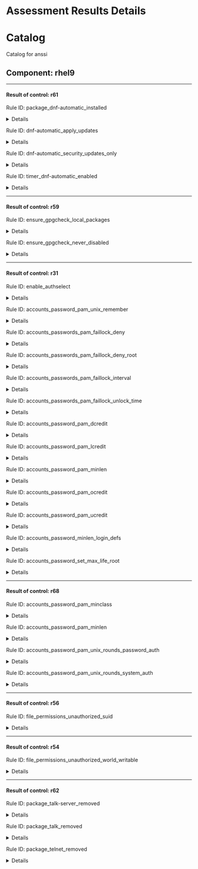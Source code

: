 # Assessment Results Details

# Catalog
Catalog for anssi

## Component: rhel9

-------------------------------------------------------

#### Result of control: r61

Rule ID: package_dnf-automatic_installed
<details><summary>Details</summary>


  - Subject UUID: 8865783b-a180-44f4-901f-e138f6e21422
  - Title: My Comp

    - Result: fail

    - Reason:
      ```
      my reason
      ```
</details>

Rule ID: dnf-automatic_apply_updates
<details><summary>Details</summary>


  - Subject UUID: 96e1ed4a-37b6-4c57-a4ae-efd51815ed17
  - Title: My Comp

    - Result: fail

    - Reason:
      ```
      my reason
      ```
</details>

Rule ID: dnf-automatic_security_updates_only
<details><summary>Details</summary>


  - Subject UUID: 55eebb1f-8519-4874-8688-ed684335b907
  - Title: My Comp

    - Result: fail

    - Reason:
      ```
      my reason
      ```
</details>

Rule ID: timer_dnf-automatic_enabled
<details><summary>Details</summary>


  - Subject UUID: d92e22ed-17d8-4bce-a0f8-6aaf9cec8f7b
  - Title: My Comp

    - Result: fail

    - Reason:
      ```
      my reason
      ```
</details>

-------------------------------------------------------

#### Result of control: r59

Rule ID: ensure_gpgcheck_local_packages
<details><summary>Details</summary>


  - Subject UUID: 3b499174-7ecd-44af-8f86-65585d3c2e1b
  - Title: My Comp

    - Result: fail

    - Reason:
      ```
      my reason
      ```
</details>

Rule ID: ensure_gpgcheck_never_disabled
<details><summary>Details</summary>


  - Subject UUID: 440c7105-b491-4446-a353-a2e87d502af7
  - Title: My Comp

    - Result: fail

    - Reason:
      ```
      my reason
      ```
</details>

-------------------------------------------------------

#### Result of control: r31

Rule ID: enable_authselect
<details><summary>Details</summary>


  - Subject UUID: 8ca2fe87-189c-4a6b-8d20-dbbf8b862746
  - Title: My Comp

    - Result: fail

    - Reason:
      ```
      my reason
      ```
</details>

Rule ID: accounts_password_pam_unix_remember
<details><summary>Details</summary>


  - Subject UUID: e841b595-1058-427d-a9f6-22b110aaf7e7
  - Title: My Comp

    - Result: fail

    - Reason:
      ```
      my reason
      ```
</details>

Rule ID: accounts_passwords_pam_faillock_deny
<details><summary>Details</summary>


  - Subject UUID: c01bedc4-63d7-43f3-9d51-fc1eb4b49c9c
  - Title: My Comp

    - Result: fail

    - Reason:
      ```
      my reason
      ```
</details>

Rule ID: accounts_passwords_pam_faillock_deny_root
<details><summary>Details</summary>


  - Subject UUID: 63223715-6bd9-49d4-9b83-ee45d3ec854e
  - Title: My Comp

    - Result: fail

    - Reason:
      ```
      my reason
      ```
</details>

Rule ID: accounts_passwords_pam_faillock_interval
<details><summary>Details</summary>


  - Subject UUID: 76bcbd99-87da-46bc-8e99-81b28957b40f
  - Title: My Comp

    - Result: fail

    - Reason:
      ```
      my reason
      ```
</details>

Rule ID: accounts_passwords_pam_faillock_unlock_time
<details><summary>Details</summary>


  - Subject UUID: bbad1ccd-39db-41a7-96d0-afa052b83732
  - Title: My Comp

    - Result: fail

    - Reason:
      ```
      my reason
      ```
</details>

Rule ID: accounts_password_pam_dcredit
<details><summary>Details</summary>


  - Subject UUID: 3b85b782-4c65-4289-b6d4-d95ce77f7886
  - Title: My Comp

    - Result: fail

    - Reason:
      ```
      my reason
      ```
</details>

Rule ID: accounts_password_pam_lcredit
<details><summary>Details</summary>


  - Subject UUID: d7db091f-e5cf-4b9f-8584-3d9295f83723
  - Title: My Comp

    - Result: fail

    - Reason:
      ```
      my reason
      ```
</details>

Rule ID: accounts_password_pam_minlen
<details><summary>Details</summary>


  - Subject UUID: f3f687fb-608c-424a-9360-406abe5de0f1
  - Title: My Comp

    - Result: fail

    - Reason:
      ```
      my reason
      ```
</details>

Rule ID: accounts_password_pam_ocredit
<details><summary>Details</summary>


  - Subject UUID: ba3a17fc-7c88-49f5-9e2f-eaddb8ca06f9
  - Title: My Comp

    - Result: fail

    - Reason:
      ```
      my reason
      ```
</details>

Rule ID: accounts_password_pam_ucredit
<details><summary>Details</summary>


  - Subject UUID: c3f602de-ff0c-40d7-a2ec-bb66448f5854
  - Title: My Comp

    - Result: fail

    - Reason:
      ```
      my reason
      ```
</details>

Rule ID: accounts_password_minlen_login_defs
<details><summary>Details</summary>


  - Subject UUID: eb5c7e43-06c5-4e14-8c62-0965f8feda4d
  - Title: My Comp

    - Result: fail

    - Reason:
      ```
      my reason
      ```
</details>

Rule ID: accounts_password_set_max_life_root
<details><summary>Details</summary>


  - Subject UUID: 49878457-f189-489b-8c59-8639c5da2dd1
  - Title: My Comp

    - Result: fail

    - Reason:
      ```
      my reason
      ```
</details>

-------------------------------------------------------

#### Result of control: r68

Rule ID: accounts_password_pam_minclass
<details><summary>Details</summary>


  - Subject UUID: 1994ff36-ce82-4100-8f30-3b0657947007
  - Title: My Comp

    - Result: fail

    - Reason:
      ```
      my reason
      ```
</details>

Rule ID: accounts_password_pam_minlen
<details><summary>Details</summary>


  - Subject UUID: f3f687fb-608c-424a-9360-406abe5de0f1
  - Title: My Comp

    - Result: fail

    - Reason:
      ```
      my reason
      ```
</details>

Rule ID: accounts_password_pam_unix_rounds_password_auth
<details><summary>Details</summary>


  - Subject UUID: 0c728531-3c4f-4b00-a865-631e6d771700
  - Title: My Comp

    - Result: fail

    - Reason:
      ```
      my reason
      ```
</details>

Rule ID: accounts_password_pam_unix_rounds_system_auth
<details><summary>Details</summary>


  - Subject UUID: ccce8360-d9cf-458e-a7e2-8ba55b2eba32
  - Title: My Comp

    - Result: fail

    - Reason:
      ```
      my reason
      ```
</details>

-------------------------------------------------------

#### Result of control: r56

Rule ID: file_permissions_unauthorized_suid
<details><summary>Details</summary>


  - Subject UUID: d5b554f3-6d71-432d-8a8a-371289f8f313
  - Title: My Comp

    - Result: fail

    - Reason:
      ```
      my reason
      ```
</details>

-------------------------------------------------------

#### Result of control: r54

Rule ID: file_permissions_unauthorized_world_writable
<details><summary>Details</summary>


  - Subject UUID: 8df70725-0f90-4f46-8be0-1b3450dd8263
  - Title: My Comp

    - Result: fail

    - Reason:
      ```
      my reason
      ```
</details>

-------------------------------------------------------

#### Result of control: r62

Rule ID: package_talk-server_removed
<details><summary>Details</summary>


  - Subject UUID: 57471266-f056-4cce-95bc-83323e12aee6
  - Title: My Comp

    - Result: error

    - Reason:
      ```
      my reason
      ```
</details>

Rule ID: package_talk_removed
<details><summary>Details</summary>


  - Subject UUID: 5683c9ae-7a76-43d5-b61e-f253cc8b1745
  - Title: My Comp

    - Result: error

    - Reason:
      ```
      my reason
      ```
</details>

Rule ID: package_telnet_removed
<details><summary>Details</summary>


  - Subject UUID: ee0e0dbb-0903-43b3-a32e-5df9c1aa4147
  - Title: My Comp

    - Result: fail

    - Reason:
      ```
      my reason
      ```
</details>